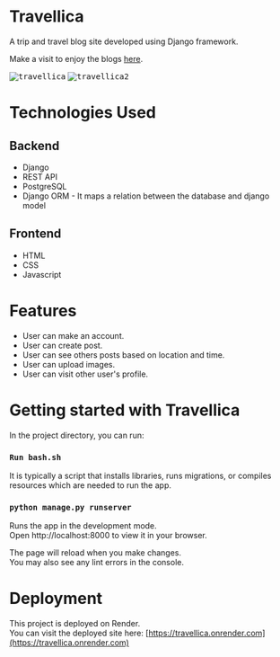 # Travellica

A trip and travel blog site developed using Django framework. 

Make a visit to enjoy the blogs [here](https://travellica.onrender.com).

<kbd>![travellica](https://user-images.githubusercontent.com/47979006/233024389-c1ea0809-cc25-4813-824e-8cf004ae23f4.PNG)</kbd>
<kbd>![travellica2](https://user-images.githubusercontent.com/47979006/233025560-d6f03e6f-66f1-4ddb-9b1b-330ce7d3d9a3.PNG)</kbd>

# Technologies Used

## Backend
- Django
- REST API
- PostgreSQL
- Django ORM - It maps a relation between the database and django model

## Frontend
- HTML
- CSS
- Javascript

# Features
- User can make an account.
- User can create post.
- User can see others posts based on location and time.
- User can upload images.
- User can visit other user's profile.

# Getting started with Travellica

In the project directory, you can run:

### `Run bash.sh`

It is typically a script that installs libraries, runs migrations, or compiles resources which are needed to run the app.

### `python manage.py runserver`

Runs the app in the development mode. \
Open http://localhost:8000 to view it in your browser. 

The page will reload when you make changes. \
You may also see any lint errors in the console. 

# Deployment

This project is deployed on Render. \
You can visit the deployed site here: [https://travellica.onrender.com](https://travellica.onrender.com)



